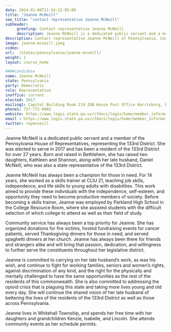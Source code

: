 ```yaml
---
date: 2024-01-08T11:54:12-05:00
title: "Jeanne McNeill"
seo_title: "contact representative Jeanne McNeill"
subheader:
     greeting: Contact representative Jeanne McNeill
     description: Jeanne McNeill is a dedicated public servant and a member of the Pennsylvania House of Representatives, representing the 133rd District. She was elected to serve in 2017 and has been a resident of the 133rd District for over 27 years.
description: Contact representative Jeanne McNeill of Pennsylvania. Contact information for Jeanne McNeill includes email address, phone number, and mailing address.
image: jeanne-mcneill.jpeg
video:
url:  /states/pennsylvania/jeanne-mcneill/
weight: 1
layout: course_home

####candidate
name: Jeanne McNeill
state: Pennsylvania
party: Democratic
role: Representative
inoffice: current
elected: 2017
mailing1: Capitol Building Room 219 IOB House Post Office Harrisburg, PA 17120
phone1: 717-772-9902
website: https://www.legis.state.pa.us/cfdocs/legis/home/member_information/House_bio.cfm?id=1793/
email : https://www.legis.state.pa.us/cfdocs/legis/home/member_information/House_bio.cfm?id=1793/
twitter: repmcneill
---
```


Jeanne McNeill is a dedicated public servant and a member of the Pennsylvania House of Representatives, representing the 133rd District. She was elected to serve in 2017 and has been a resident of the 133rd District for over 27 years. Born and raised in Bethlehem, she has raised two daughters, Kathleen and Shannon, along with her late husband, Daniel McNeill, who was also a state representative of the 133rd District.

Jeanne McNeill has always been a champion for those in need. For 14 years, she worked as a skills trainer at CLIU 21, teaching job skills, independence, and life skills to young adults with disabilities. This work aimed to provide these individuals with the independence, self-esteem, and opportunity they need to become productive members of society. Before becoming a skills trainer, Jeanne was employed by Parkland High School in the College Resource Room, where she assisted students with the difficult selection of which college to attend as well as their field of study.

Community service has always been a top priority for Jeanne. She has organized donations for fire victims, hosted fundraising events for cancer patients, served Thanksgiving dinners for those in need, and served spaghetti dinners at her church. Jeanne has always been there for friends and strangers alike and will bring that passion, dedication, and willingness to further serve the constituents throughout her legislative district.

Jeanne is committed to carrying on her late husband’s work, as was his wish, and continue to fight for working families, seniors and women’s rights, against discrimination of any kind, and the right for the physically and mentally challenged to have the same opportunities as the rest of the residents of this commonwealth. She is also committed to addressing the opioid crisis that is plaguing this state and taking more lives young and old every day. She will continue the shared vision of her late husband of bettering the lives of the residents of the 133rd District as well as those across Pennsylvania.

Jeanne lives in Whitehall Township, and spends her free time with her daughters and grandchildren Kenzie, Isabelle, and Lincoln. She attends community events as her schedule permits.

